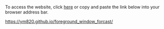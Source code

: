 To access the website, click <a href="https://ym820.github.io/foreground_window_forcast/"> here</a> or copy and paste the link below into your browser address bar.

https://ym820.github.io/foreground_window_forcast/
